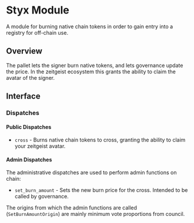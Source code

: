 # Styx Module

A module for burning native chain tokens in order to gain entry into a registry for off-chain use.

## Overview

The pallet lets the signer burn native tokens, and lets governance update the price.
In the zeitgeist ecosystem this grants the ability to claim the avatar of the signer.

## Interface

### Dispatches

#### Public Dispatches

- `cross` - Burns native chain tokens to cross, granting the ability to claim your zeitgeist avatar.

#### Admin Dispatches

The administrative dispatches are used to perform admin functions on chain:

- `set_burn_amount` - Sets the new burn price for the cross. Intended to be called by governance.

The origins from which the admin functions are called (`SetBurnAmountOrigin`) are mainly minimum vote proportions from council.
